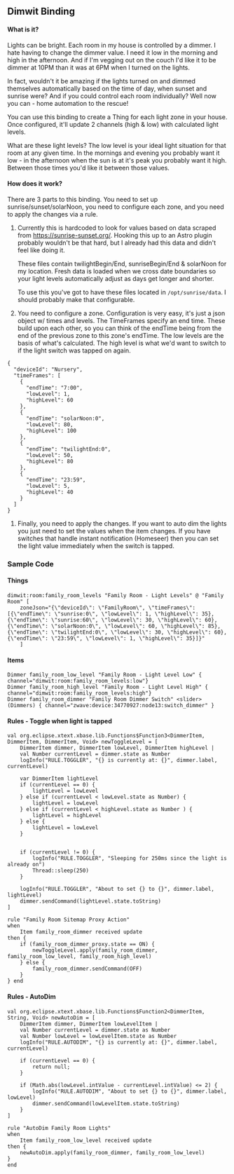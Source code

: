 ## Dimwit Binding

#### What is it?
Lights can be bright. Each room in my house is controlled by a dimmer. I hate having to change the
dimmer value. I need it low in the morning and high in the afternoon. And if I'm vegging out on the
couch I'd like it to be dimmer at 10PM than it was at 6PM when I turned on the lights.

In fact, wouldn't it be amazing if the lights turned on and dimmed themselves automatically based
on the time of day, when sunset and sunrise were? And if you could control each room individually? Well
now you can - home automation to the rescue!  

You can use this binding to create a Thing for each light zone in your house. Once configured, it'll 
update 2 channels (high & low) with calculated light levels.

What are these light levels? The low level is your ideal light situation for that room at any given
time. In the mornings and evening you probably want it low - in the afternoon when the sun is at it's
peak you probably want it high. Between those times you'd like it between those values.

#### How does it work?
There are 3 parts to this binding. You need to set up sunrise/sunset/solarNoon, you need to configure
each zone, and you need to apply the changes via a rule.

1. Currently this is hardcoded to look for values based on data scraped from https://sunrise-sunset.org/.
Hooking this up to an Astro plugin probably wouldn't be that hard, but I already had this data and didn't
feel like doing it. <p>
These files contain twilightBegin/End, sunriseBegin/End & solarNoon for my location. Fresh data is loaded
when we cross date boundaries so your light levels automatically adjust as days get longer and shorter.<p>
To use this you've got to have these files located in `/opt/sunrise/data`. I should probably make that 
configurable.

1. You need to configure a zone. Configuration is very easy, it's just a json object w/ times and levels.
The TimeFrames specify an end time. These build upon each other, so you can think of the endTime being
from the end of the previous zone to this zone's endTime. The low levels are the basis of what's calculated.
The high level is what we'd want to switch to if the light switch was tapped on again.
```text
{
  "deviceId": "Nursery",
  "timeFrames": [
    {
      "endTime": "7:00",
      "lowLevel": 1,
      "highLevel": 60
    },
    {
      "endTime": "solarNoon:0",
      "lowLevel": 80,
      "highLevel": 100
    },
    {
      "endTime": "twilightEnd:0",
      "lowLevel": 50,
      "highLevel": 80
    },
    {
      "endTime": "23:59",
      "lowLevel": 5,
      "highLevel": 40
    }
  ]
}
```

1. Finally, you need to apply the changes. If you want to auto dim the lights you just need to set the
values when the item changes. If you have switches that handle instant notification (Homeseer) then you 
can set the light value immediately when the switch is tapped.


### Sample Code
  
#### Things
```text
dimwit:room:family_room_levels "Family Room - Light Levels" @ "Family Room" [ 
    zoneJson="{\"deviceId\": \"FamilyRoom\", \"timeFrames\": [{\"endTime\": \"sunrise:0\", \"lowLevel\": 1, \"highLevel\": 35}, {\"endTime\": \"sunrise:60\", \"lowLevel\": 30, \"highLevel\": 60}, {\"endTime\": \"solarNoon:0\", \"lowLevel\": 60, \"highLevel\": 85}, {\"endTime\": \"twilightEnd:0\", \"lowLevel\": 30, \"highLevel\": 60}, {\"endTime\": \"23:59\", \"lowLevel\": 1, \"highLevel\": 35}]}"
    ]
```

#### Items
```text
Dimmer family_room_low_level "Family Room - Light Level Low" { channel="dimwit:room:family_room_levels:low"}
Dimmer family_room_high_level "Family Room - Light Level High" { channel="dimwit:room:family_room_levels:high"}
Dimmer family_room_dimmer "Family Room Dimmer Switch" <slider> (Dimmers) { channel="zwave:device:34770927:node13:switch_dimmer" }
```

#### Rules - Toggle when light is tapped
```text
val org.eclipse.xtext.xbase.lib.Functions$Function3<DimmerItem, DimmerItem, DimmerItem, Void> newToggleLevel = [
	DimmerItem dimmer, DimmerItem lowLevel, DimmerItem highLevel |
	val Number currentLevel = dimmer.state as Number
	logInfo("RULE.TOGGLER", "{} is currently at: {}", dimmer.label, currentLevel)

	var DimmerItem lightLevel
	if (currentLevel == 0) {
		lightLevel = lowLevel
	} else if (currentLevel < lowLevel.state as Number) {
		lightLevel = lowLevel
	} else if (currentLevel < highLevel.state as Number ) {
		lightLevel = highLevel
	} else {
		lightLevel = lowLevel
	}

	
	if (currentLevel != 0) {
		logInfo("RULE.TOGGLER", "Sleeping for 250ms since the light is already on")	
		Thread::sleep(250)
	}
	
	logInfo("RULE.TOGGLER", "About to set {} to {}", dimmer.label, lightLevel)	
	dimmer.sendCommand(lightLevel.state.toString)
]

rule "Family Room Sitemap Proxy Action"
when
	Item family_room_dimmer received update
then {
	if (family_room_dimmer_proxy.state == ON) {
		newToggleLevel.apply(family_room_dimmer, family_room_low_level, family_room_high_level)
	} else {
		family_room_dimmer.sendCommand(OFF)
	}
} end
```

#### Rules - AutoDim
```text
val org.eclipse.xtext.xbase.lib.Functions$Function2<DimmerItem, String, Void> newAutoDim = [
	DimmerItem dimmer, DimmerItem lowLevelItem |
	val Number currentLevel = dimmer.state as Number
	val Number lowLevel = lowLevelItem.state as Number
	logInfo("RULE.AUTODIM", "{} is currently at: {}", dimmer.label, currentLevel)

	if (currentLevel == 0) {
		return null;
	}

	if (Math.abs(lowLevel.intValue - currentLevel.intValue) <= 2) {
		logInfo("RULE.AUTODIM", "About to set {} to {}", dimmer.label, lowLevel)	
		dimmer.sendCommand(lowLevelItem.state.toString)
	}
]

rule "AutoDim Family Room Lights"
when 
	Item family_room_low_level received update
then {
	newAutoDim.apply(family_room_dimmer, family_room_low_level)
}
end
```
